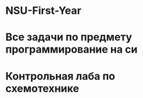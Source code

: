 # NSU-First-Year
# Все задачи по предмету программирование на си 
# Контрольная лаба по схемотехнике 
